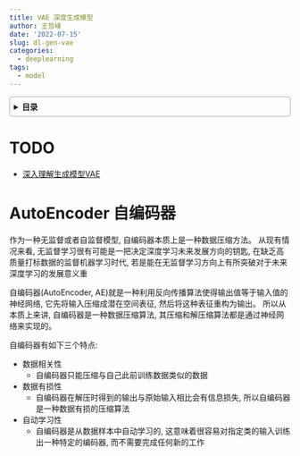 ```yaml
---
title: VAE 深度生成模型
author: 王哲峰
date: '2022-07-15'
slug: dl-gen-vae
categories:
  - deeplearning
tags:
  - model
---
```


<style>
details {
    border: 1px solid #aaa;
    border-radius: 4px;
    padding: .5em .5em 0;
}
summary {
    font-weight: bold;
    margin: -.5em -.5em 0;
    padding: .5em;
}
details[open] {
    padding: .5em;
}
details[open] summary {
    border-bottom: 1px solid #aaa;
    margin-bottom: .5em;
}
</style>

<details><summary>目录</summary><p>

- [TODO](#todo)
- [AutoEncoder 自编码器](#autoencoder-自编码器)
</p></details><p></p>

# TODO

* [深入理解生成模型VAE](https://mp.weixin.qq.com/s/exaBFn4cjedwDVbGKC-UUw)


# AutoEncoder 自编码器

作为一种无监督或者自监督模型, 自编码器本质上是一种数据压缩方法。
从现有情况来看, 无监督学习很有可能是一把决定深度学习未来发展方向的钥匙, 
在缺乏高质量打标数据的监督机器学习时代, 
若是能在无监督学习方向上有所突破对于未来深度学习的发展意义重

自编码器(AutoEncoder, AE)就是一种利用反向传播算法使得输出值等于输入值的神经网络, 
它先将输入压缩成潜在空间表征, 然后将这种表征重构为输出。
所以从本质上来讲, 自编码器是一种数据压缩算法, 
其压缩和解压缩算法都是通过神经网络来实现的。

自编码器有如下三个特点:

- 数据相关性
    - 自编码器只能压缩与自己此前训练数据类似的数据
- 数据有损性
    - 自编码器在解压时得到的输出与原始输入相比会有信息损失, 所以自编码器是一种数据有损的压缩算法
- 自动学习性
    - 自编码器是从数据样本中自动学习的, 这意味着很容易对指定类的输入训练出一种特定的编码器, 而不需要完成任何新的工作
